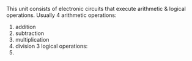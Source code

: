 This unit consists of electronic circuits that execute arithmetic & logical operations. Usually 
4 arithmetic operations:
1. addition
2. subtraction
3. multiplication
4. division
3 logical operations:
1. 